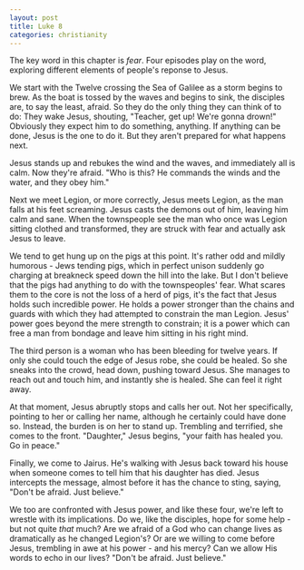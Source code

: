 ```yaml
---
layout: post
title: Luke 8
categories: christianity
---
```


The key word in this chapter is *fear*.  Four episodes play on the word, exploring different elements of people's reponse to Jesus.

We start with the Twelve crossing the Sea of Galilee as a storm begins to brew. As the boat is tossed by the waves and begins to sink, the disciples are, to say the least, afraid.  So they do the only thing they can think of to do: They wake Jesus, shouting, "Teacher, get up!  We're gonna drown!"  Obviously they expect him to do something, anything.  If anything can be done, Jesus is the one to do it.  But they aren't prepared for what happens next.

Jesus stands up and rebukes the wind and the waves, and immediately all is calm.  Now they're afraid.  "Who is this?  He commands the winds and the water, and they obey him."

Next we meet Legion, or more correctly, Jesus meets Legion, as the man falls at his feet screaming.  Jesus casts the demons out of him, leaving him calm and sane.  When the townspeople see the man who once was Legion sitting clothed and transformed, they are struck with fear and actually ask Jesus to leave.

We tend to get hung up on the pigs at this point.  It's rather odd and mildly humorous - Jews tending pigs, which in perfect unison suddenly go charging at breakneck speed down the hill into the lake.  But I don't believe that the pigs had anything to do with the townspeoples' fear.  What scares them to the core is not the loss of a herd of pigs, it's the fact that Jesus holds such incredible power.  He holds a power stronger than the chains and guards with which they had attempted to constrain the man Legion.  Jesus' power goes beyond the mere strength to constrain; it is a power which can free a man from bondage and leave him sitting in his right mind.

The third person is a woman who has been bleeding for twelve years.  If only she could touch the edge of Jesus robe, she could be healed.  So she sneaks into the crowd, head down, pushing toward Jesus.  She manages to reach out and touch him, and instantly she is healed.  She can feel it right away.

At that moment, Jesus abruptly stops and calls her out.  Not her specifically, pointing to her or calling her name, although he certainly could have done so.  Instead, the burden is on her to stand up.  Trembling and terrified, she comes to the front.  "Daughter," Jesus begins, "your faith has healed you.  Go in peace."

Finally, we come to Jairus. He's walking with Jesus back toward his house when someone comes to tell him that his daughter has died.  Jesus intercepts the message, almost before it has the chance to sting, saying, "Don't be afraid.  Just believe."

We too are confronted with Jesus power, and like these four, we're left to wrestle with its implications.  Do we, like the disciples, hope for some help - but not quite *that* much?  Are we afraid of a God who can change lives as dramatically as he changed Legion's?  Or are we willing to come before Jesus, trembling in awe at his power - and his mercy?  Can we allow His words to echo in our lives?  "Don't be afraid.  Just believe."

